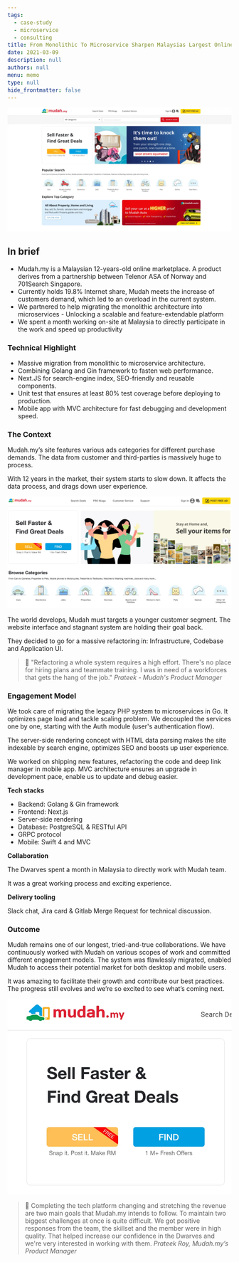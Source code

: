 ```yaml
---
tags: 
  - case-study
  - microservice
  - consulting
title: From Monolithic To Microservice Sharpen Malaysias Largest Online Marketplace
date: 2021-03-09
description: null
authors: null
menu: memo
type: null
hide_frontmatter: false
---
```

![](assets/from-monolithic-to-microservice-sharpen-malaysias-largest-online-marketplace_6be4a77492fe56879670e7842673e411_md5.webp)

## In brief
* Mudah.my is a Malaysian 12-years-old online marketplace. A product derives from a partnership between Telenor ASA of Norway and 701Search Singapore. 
* Currently holds 19.8% Internet share, Mudah meets the increase of customers demand, which led to an overload in the current system.
* We partnered to help migrating the monolithic architecture into microservices - Unlocking a scalable and feature-extendable platform
* We spent a month working on-site at Malaysia to directly participate in the work and speed up productivity

### Technical Highlight
* Massive migration from monolithic to microservice architecture.
* Combining Golang and Gin framework to fasten web performance.
* Next.JS for search-engine index, SEO-friendly and reusable components.
* Unit test that ensures at least 80% test coverage before deploying to production.
* Mobile app with MVC architecture for fast debugging and development speed.

### The Context
Mudah.my’s site features various ads categories for different purchase demands. The data from customer and third-parties is massively huge to process.

With 12 years in the market, their system starts to slow down. It affects the data process, and drags down user experience.

![](assets/from-monolithic-to-microservice-sharpen-malaysias-largest-online-marketplace_78b9b340766e04c40cbb7e8aadf4be69_md5.webp)

The world develops, Mudah must targets a younger customer segment. The website interface and stagnant system are holding their goal back. 

They decided to go for a massive refactoring in: Infrastructure, Codebase and Application UI.

>
> 📍 "Refactoring a whole system requires a high effort. There's no place for hiring plans and teammate training. I was in need of a workforces that gets the hang of the job." *Prateek - Mudah's Product Manager*

### Engagement Model
We took care of migrating the legacy PHP system to microservices in Go. It optimizes page load and tackle scaling problem. We decoupled the services one by one, starting with the Auth module (user's authentication flow). 

The server-side rendering concept with HTML data parsing makes the site indexable by search engine, optimizes SEO and boosts up user experience. 

We worked on shipping new features, refactoring the code and deep link manager in mobile app. MVC architecture ensures an upgrade in development pace, enable us to update and debug easier.

**Tech stacks**

* Backend: Golang & Gin framework
* Frontend: Next.js
* Server-side rendering
* Database: PostgreSQL & RESTful API
* GRPC protocol 
* Mobile: Swift 4 and MVC

**Collaboration**

The Dwarves spent a month in Malaysia to directly work with Mudah team. 

It was a great working process and exciting experience. 

**Delivery tooling**

Slack chat, Jira card & Gitlab Merge Request for technical discussion. 

### Outcome
Mudah remains one of our longest, tried-and-true collaborations. We have continuously worked with Mudah on various scopes of work and committed different engagement models. The system was flawlessly migrated, enabled Mudah to access their potential market for both desktop and mobile users.

It was amazing to facilitate their growth and contribute our best practices. The progress still evolves and we’re so excited to see what’s coming next.

![](assets/from-monolithic-to-microservice-sharpen-malaysias-largest-online-marketplace_828660c66933d83b79c4f5ba817fd265_md5.webp)

>
> 💬 Completing the tech platform changing and stretching the revenue are two main goals that Mudah.my intends to follow. To maintain two biggest challenges at once is quite difficult. We got positive responses from the team, the skillset and the member were in high quality. That helped increase our confidence in the Dwarves and we're very interested in working with them. *Prateek Roy, Mudah.my’s Product Manager*